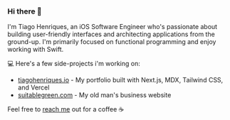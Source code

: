 ### Hi there 👋

<!--
**henriquestiagoo/henriquestiagoo** is a ✨ _special_ ✨ repository because its `README.md` (this file) appears on your GitHub profile.

Here are some ideas to get you started:

- 🔭 I’m currently working on ...
- 🌱 I’m currently learning ...
- 👯 I’m looking to collaborate on ...
- 🤔 I’m looking for help with ...
- 💬 Ask me about ...
- 📫 How to reach me: ...
- 😄 Pronouns: ...
- ⚡ Fun fact: ...
-->

I'm Tiago Henriques, an iOS Software Engineer who's passionate about building user-friendly interfaces and architecting applications from the ground-up. I'm primarily focused on functional programming and enjoy working with Swift.

💻 Here's a few side-projects i'm working on:

* [tiagohenriques.io](https://tiagohenriques.vercel.app) - My portfolio built with Next.js, MDX, Tailwind CSS, and Vercel
* [suitablegreen.com](https://suitablegreen.com) - My old man's business website

Feel free to [reach me](mailto:th.tk@hotmail.com) out for a coffee ☕
